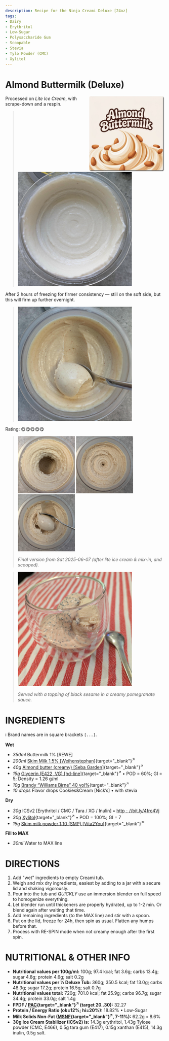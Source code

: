 ```yaml
---
description: Recipe for the Ninja Creami Deluxe [24oz]
tags:
- Dairy
- Erythritol
- Low-Sugar
- Polysaccharide Gum
- Scoopable
- Stevia
- Tylo Powder (CMC)
- Xylitol
---
```

# Almond Buttermilk (Deluxe)
<img style="float: right; margin-left: 1.5em;" width=240 alt="logo" src="logo.png" />

Processed on *Lite Ice Cream*, with scrape-down and a respin.

> <img width=360 alt="Spun Ice Cream" src="almond-buttermilk_2025-05-06_1.jpg" class="zoomable" />

After 2 hours of freezing for firmer consistency — still on the soft side, but this will firm up further overnight.

> <img width=360 alt="Spun Ice Cream" src="almond-buttermilk_2025-05-06_2.jpg" class="zoomable" />

Rating: 😋😋😋😋😋

> <img width=180 alt="Spun Ice Cream" src="almond-buttermilk_lite-mixin_2025-06-07_1.jpg" class="zoomable" />
> <img width=180 alt="Spun Ice Cream" src="almond-buttermilk_lite-mixin_2025-06-07_2.jpg" class="zoomable" />
> <img width=180 alt="Spun Ice Cream" src="almond-buttermilk_lite-mixin_2025-06-07_3.jpg" class="zoomable" />
>
> *Final version from Sat 2025-06-07 (after lite ice cream & mix-in, and scooped).*

> <img width=360 alt="Almond Buttermilk with Toppings" src="almond-buttermilk_lite-mixin_2025-06-07_4.jpg" class="zoomable" />
>
> *Served with a topping of black sesame in a creamy pomegranate sauce.*

# INGREDIENTS

ℹ️ Brand names are in square brackets `[...]`.

**Wet**

  - _350ml_ Buttermilk 1% [REWE]
  - _200ml_ [Skim Milk 1.5% \[Weihenstephan\]](/ice-creamery/info/ingredients/#skim-milk){target="_blank"}<sup>↗</sup>
  - _40g_ [Almond butter (creamy) \[Seba Garden\]](/ice-creamery/info/ingredients/#almond-milk-butter){target="_blank"}<sup>↗</sup>
  - _15g_ [Glycerin (E422, VG) \[hd-line\]](/ice-creamery/info/ingredients/#vegetable-glycerin-glycerol-vg-e422){target="_blank"}<sup>↗</sup> • POD = 60%; GI = 5; Density = 1.26 g/ml
  - _10g_ [Brandy “Williams Birne” 40 vol%](/ice-creamery/info/ingredients/#alcohol-ethanol){target="_blank"}<sup>↗</sup>
  - _10 drops_ Flavor drops Cookies&Cream [Nick’s] • with stevia

**Dry**

  - _30g_ ICSv2 [Erythritol / CMC / Tara / XG / Inulin] • [http﹕//bit.ly/4frc4Vj](https://jhermann.github.io/ice-creamery/I/Ice%20Cream%20Stabilizer%20(ICS)/)
  - _30g_ [Xylitol](/ice-creamery/info/ingredients/#xylitol-e967){target="_blank"}<sup>↗</sup> • POD = 100%; GI = 7
  - _15g_ [Skim milk powder 1:10 (SMP) \[Vita2You\]](/ice-creamery/info/ingredients/#skim-milk-powder-smp){target="_blank"}<sup>↗</sup>

**Fill to MAX**

  - _30ml_ Water to MAX line

# DIRECTIONS

 1. Add "wet" ingredients to empty Creami tub.
 1. Weigh and mix dry ingredients, easiest by adding to a jar with a secure lid and shaking vigorously.
 1. Pour into the tub and *QUICKLY* use an immersion blender on full speed to homogenize everything.
 1. Let blender run until thickeners are properly hydrated, up to 1-2 min. Or blend again after waiting that time.
 1. Add remaining ingredients (to the MAX line) and stir with a spoon.
 1. Put on the lid, freeze for 24h, then spin as usual. Flatten any humps before that.
 1. Process with RE-SPIN mode when not creamy enough after the first spin.

# NUTRITIONAL & OTHER INFO
- **Nutritional values per 100g/ml:** 100g; 97.4 kcal; fat 3.6g; carbs 13.4g; sugar 4.8g; protein 4.6g; salt 0.2g
- **Nutritional values per ½ Deluxe Tub:** 360g; 350.5 kcal; fat 13.0g; carbs 48.3g; sugar 17.2g; protein 16.5g; salt 0.7g
- **Nutritional values total:** 720g; 701.0 kcal; fat 25.9g; carbs 96.7g; sugar 34.4g; protein 33.0g; salt 1.4g
- **FPDF / [PAC](/ice-creamery/info/glossary/#potere-anti-congelante-pac){target="_blank"}<sup>↗</sup> (target 20..30):** 32.27
- **Protein / Energy Ratio (ok=12%; hi=20%):** 18.82% • Low-Sugar
- **Milk Solids Non-Fat ([MSNF](/ice-creamery/info/glossary/#milk-solids-not-fat-msnf){target="_blank"}<sup>↗</sup>, 7-11%):** 62.2g • 8.6%
- **30g Ice Cream Stabilizer (ICSv2) is:** 14.3g erythritol, 1.43g Tylose powder (CMC, E466), 
0.5g tara gum (E417), 0.15g xanthan (E415),
14.3g inulin, 0.5g salt.
